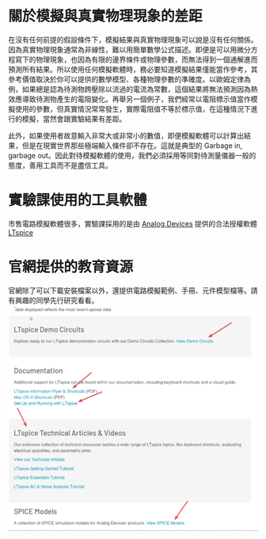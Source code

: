 # 關於模擬與真實物理現象的差距
在沒有任何前提的假設條件下，模擬結果與真實物理現象可以說是沒有任何關係。因為真實物理現象通常為非線性，難以用簡單數學公式描述。即便是可以用微分方程寫下的物理現象，也因為有限的邊界條件或物理參數，而無法得到一個通解進而預測所有結果。所以使用任何模擬軟體時，務必要知道模擬結果僅能當作參考，其參考價值取決於你可以提供的數學模型、各種物理參數的準確度。以歐姆定律為例，如果總是認為待測物跨壓除以流過的電流為常數，這個結果將無法預測因為熱效應導致待測物產生的電阻變化。再舉另一個例子，我們經常以電阻標示值當作模擬使用的參數，但真實情況常常發生，實際電阻值不等於標示值，在這種情況下進行的模擬，當然會跟實驗結果有差距。

此外，如果使用者故意輸入非常大或非常小的數值，即便模擬軟體可以計算出結果，但是在現實世界那些極端輸入條件卻不存在。這就是典型的 Garbage in, garbage out。因此對待模擬軟體的使用，我們必須採用等同對待測量儀器一般的態度，善用工具而不是盡信工具。
# 實驗課使用的工具軟體
市售電路模擬軟體很多，實驗課採用的是由 [Analog Devices](https://en.wikipedia.org/wiki/Analog_Devices) 提供的合法授權軟體 [LTspice](https://www.analog.com/en/design-center/design-tools-and-calculators/ltspice-simulator.html)
# 官網提供的教育資源
官網除了可以下載安裝檔案以外，還提供電路模擬範例、手冊、元件模型檔等。請有興趣的同學先行研究看看。
![image](https://github.com/bear917/ltspice-exercise/blob/main/lecture0/official-resources.png)

